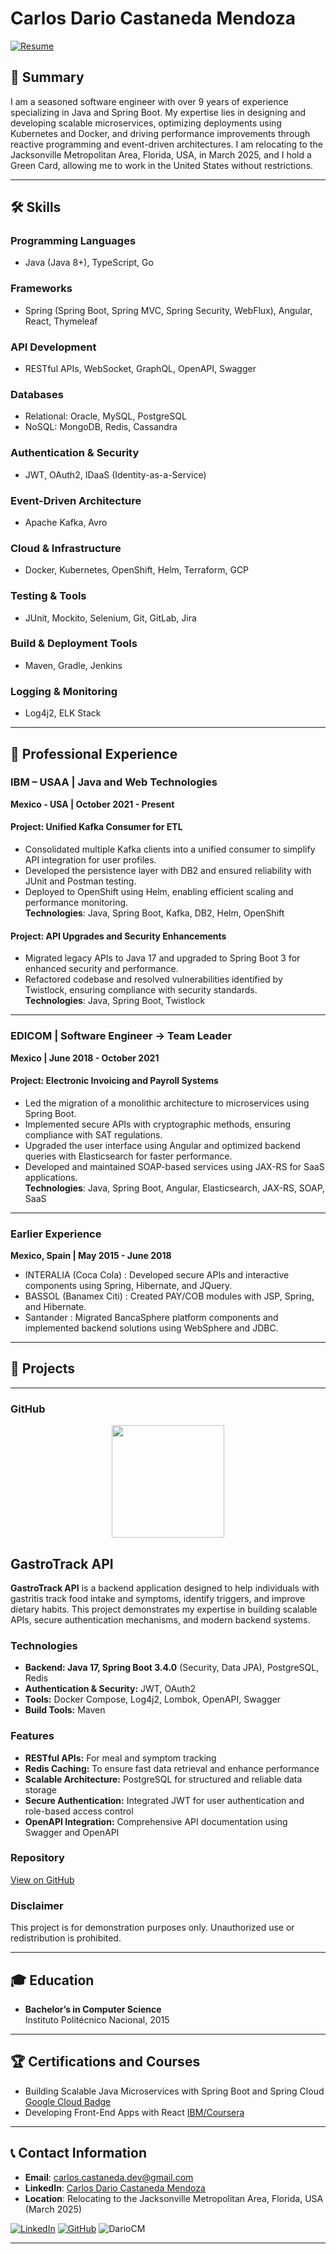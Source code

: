 # Carlos Dario Castaneda Mendoza

[![Resume](https://img.shields.io/badge/Download%20Resume-PDF-blue?style=for-the-badge&logo=adobe)](https://github.com/DarioCM/resumeCV/raw/main/Resume-Carlos-Dario-Castaneda-Mendoza.pdf)


## 👤 Summary

I am a seasoned software engineer with over 9 years of experience specializing in Java and Spring Boot. My expertise lies in designing and developing scalable microservices, optimizing deployments using Kubernetes and Docker, and driving performance improvements through reactive programming and event-driven architectures. I am relocating to the Jacksonville Metropolitan Area, Florida, USA, in March 2025, and I hold a Green Card, allowing me to work in the United States without restrictions.

---

## 🛠 Skills

### Programming Languages
- Java (Java 8+), TypeScript, Go

### Frameworks
- Spring (Spring Boot, Spring MVC, Spring Security, WebFlux), Angular, React, Thymeleaf

### API Development
- RESTful APIs, WebSocket, GraphQL, OpenAPI, Swagger

### Databases
- Relational: Oracle, MySQL, PostgreSQL
- NoSQL: MongoDB, Redis, Cassandra

### Authentication & Security
- JWT, OAuth2, IDaaS (Identity-as-a-Service)

### Event-Driven Architecture
- Apache Kafka, Avro

### Cloud & Infrastructure
- Docker, Kubernetes, OpenShift, Helm, Terraform, GCP

### Testing & Tools
- JUnit, Mockito, Selenium, Git, GitLab, Jira

### Build & Deployment Tools
- Maven, Gradle, Jenkins

### Logging & Monitoring
- Log4j2, ELK Stack

---

## 💼 Professional Experience

### IBM – USAA | Java and Web Technologies  
**Mexico - USA | October 2021 - Present**  

#### Project: Unified Kafka Consumer for ETL  
- Consolidated multiple Kafka clients into a unified consumer to simplify API integration for user profiles.  
- Developed the persistence layer with DB2 and ensured reliability with JUnit and Postman testing.  
- Deployed to OpenShift using Helm, enabling efficient scaling and performance monitoring.  
**Technologies**: Java, Spring Boot, Kafka, DB2, Helm, OpenShift  

#### Project: API Upgrades and Security Enhancements  
- Migrated legacy APIs to Java 17 and upgraded to Spring Boot 3 for enhanced security and performance.  
- Refactored codebase and resolved vulnerabilities identified by Twistlock, ensuring compliance with security standards.  
**Technologies**: Java, Spring Boot, Twistlock  

---

### EDICOM | Software Engineer → Team Leader  
**Mexico | June 2018 - October 2021**  

#### Project: Electronic Invoicing and Payroll Systems  
- Led the migration of a monolithic architecture to microservices using Spring Boot.  
- Implemented secure APIs with cryptographic methods, ensuring compliance with SAT regulations.  
- Upgraded the user interface using Angular and optimized backend queries with Elasticsearch for faster performance.  
- Developed and maintained SOAP-based services using JAX-RS for SaaS applications.  
**Technologies**: Java, Spring Boot, Angular, Elasticsearch, JAX-RS, SOAP, SaaS  

---

### Earlier Experience  
**Mexico, Spain | May 2015 - June 2018**  
- INTERALIA (Coca Cola) : Developed secure APIs and interactive components using Spring, Hibernate, and JQuery.  
- BASSOL (Banamex Citi) : Created PAY/COB modules with JSP, Spring, and Hibernate.  
- Santander : Migrated BancaSphere platform components and implemented backend solutions using WebSphere and JDBC.  

---

## 📂 Projects
---
### GitHub
<p align="center">  
  <a href="https://github.com/DarioCM" target="_blank" rel="noopener noreferrer">  
    <img height="180em" src="https://github-readme-stats-eight-theta.vercel.app/api/top-langs/?username=DarioCM&layout=compact&langs_count=8&theme=nord"/>
  </a>
</p>

## GastroTrack API

**GastroTrack API** is a backend application designed to help individuals with gastritis track food intake and symptoms, identify triggers, and improve dietary habits. This project demonstrates my expertise in building scalable APIs, secure authentication mechanisms, and modern backend systems.

### Technologies
- **Backend: Java 17, Spring Boot 3.4.0** (Security, Data JPA), PostgreSQL, Redis
- **Authentication & Security:** JWT, OAuth2
- **Tools:** Docker Compose, Log4j2, Lombok, OpenAPI, Swagger
- **Build Tools:** Maven

### Features
- **RESTful APIs:** For meal and symptom tracking
- **Redis Caching:** To ensure fast data retrieval and enhance performance
- **Scalable Architecture:** PostgreSQL for structured and reliable data storage
- **Secure Authentication:** Integrated JWT for user authentication and role-based access control
- **OpenAPI Integration:** Comprehensive API documentation using Swagger and OpenAPI

### Repository
[View on GitHub](https://github.com/DarioCM/gastrotrack-api)

### Disclaimer
This project is for demonstration purposes only. Unauthorized use or redistribution is prohibited.

---

## 🎓 Education

- **Bachelor’s in Computer Science**  
  Instituto Politécnico Nacional, 2015

---

## 🏆 Certifications  and Courses 

- Building Scalable Java Microservices with Spring Boot and Spring Cloud
  [Google Cloud Badge](https://www.cloudskillsboost.google/public_profiles/9f9df24e-f0e3-44ca-ba00-58a21c93a8b2/badges/9832641)
- Developing Front-End Apps with React
  [IBM/Coursera](https://www.coursera.org/account/accomplishments/verify/T4VQNR4ECOVK?utm_product=course)
  
---

## 📞 Contact Information

- **Email**: carlos.castaneda.dev@gmail.com
- **LinkedIn**: [Carlos Dario Castaneda Mendoza](https://www.linkedin.com/in/carlos-dario-castaneda-mendoza/)
- **Location**: Relocating to the Jacksonville Metropolitan Area, Florida, USA (March 2025)  

[![LinkedIn](https://img.shields.io/badge/LinkedIn-Connect-blue?style=for-the-badge&logo=linkedin)](https://www.linkedin.com/in/carlos-dario-castaneda-mendoza/)
[![GitHub](https://img.shields.io/badge/GitHub-Follow-lightgrey?style=for-the-badge&logo=github)](https://github.com/DarioCM)
<img src="https://komarev.com/ghpvc/?username=DarioCM&label=Profile%20views&color=0e75b6&style=flat" alt="DarioCM" />

---

